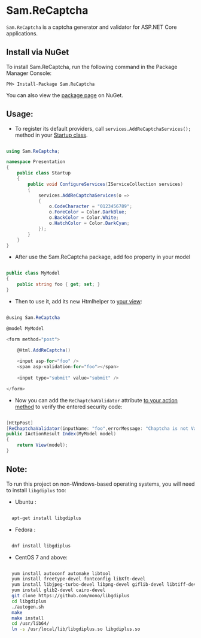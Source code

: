 # Sam.ReCaptcha

`Sam.ReCaptcha` is a captcha generator and validator for ASP.NET Core applications.

## Install via NuGet

To install Sam.ReCaptcha, run the following command in the Package Manager Console:

```
PM> Install-Package Sam.ReCaptcha 
```

You can also view the [package page](https://www.nuget.org/packages/Sam.ReCaptcha/) on NuGet.

## Usage:

- To register its default providers, call `services.AddReCaptchaServices();` method in your [Startup class](/src/Presentation/Startup.cs).

```csharp

using Sam.ReCaptcha;

namespace Presentation
{
    public class Startup
    {
        public void ConfigureServices(IServiceCollection services)
        {
            services.AddReCaptchaServices(o =>
            {
                o.CodeCharacter = "0123456789";
                o.ForeColor = Color.DarkBlue;
                o.BackColor = Color.White;
                o.HatchColor = Color.DarkCyan;
            });
        }
    }
}

```
- After use the Sam.ReCaptcha package, add foo property in your model 
```csharp

public class MyModel
{
    public string foo { get; set; }
}

```

- Then to use it, add its new Htmlhelper to [your view](/src/Presentation/Views/Home/Index.cshtml):
```csharp

@using Sam.ReCaptcha

@model MyModel

<form method="post">

    @Html.AddReCaptcha()
    
    <input asp-for="foo" />
    <span asp-validation-for="foo"></span>
    
    <input type="submit" value="submit" />

</form>

```


- Now you can add the `ReChaptchaValidator` attribute [to your action method](/src/Presentation/Controllers/HomeController.cs) to verify the entered security code:

```csharp

[HttpPost]
[ReChaptchaValidator(inputName: "foo",errorMessage: "Chaptcha is not Valid")]
public IActionResult Index(MyModel model)
{
    return View(model);
}

```


## Note:

To run this project on non-Windows-based operating systems, you will need to install `libgdiplus` too:

- Ubuntu :

```bash

  apt-get install libgdiplus

```

- Fedora :

```bash

  dnf install libgdiplus

```

- CentOS 7 and above:


```bash

  yum install autoconf automake libtool
  yum install freetype-devel fontconfig libXft-devel
  yum install libjpeg-turbo-devel libpng-devel giflib-devel libtiff-devel libexif-devel
  yum install glib2-devel cairo-devel
  git clone https://github.com/mono/libgdiplus
  cd libgdiplus
  ./autogen.sh
  make
  make install
  cd /usr/lib64/
  ln -s /usr/local/lib/libgdiplus.so libgdiplus.so
  
```
